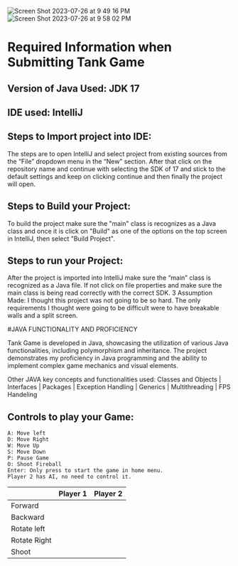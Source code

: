 ![Screen Shot 2023-07-26 at 9 49 16 PM](https://github.com/Diaz5-hub/TankGame/assets/81527723/288d4044-5f20-462a-b2bf-867b824e4750)
![Screen Shot 2023-07-26 at 9 58 02 PM](https://github.com/Diaz5-hub/TankGame/assets/81527723/12f69321-4b07-4743-ab4c-2b5844d897e0)


# Required Information when Submitting Tank Game

## Version of Java Used: JDK 17

## IDE used: IntelliJ

## Steps to Import project into IDE:
The steps are to open IntelliJ and select project from existing sources from the “File” dropdown menu in the “New” section. After that click on the repository name and continue with selecting the SDK of 17 and stick to the default settings and keep on clicking continue and then finally the project will open.	

## Steps to Build your Project:
To build the project make sure the "main" class is recognizes as a Java class and once it is click on "Build" as one of the options on the top screen in IntelliJ, then select "Build Project".		
 
## Steps to run your Project: 
After the project is imported into IntelliJ make sure the “main” class is recognized as a Java file. If not click on file properties and make sure the main class is being read correctly with the correct SDK.	3
Assumption Made: I thought this project was not going to be so hard. The only requirements I thought were going to be difficult were to have breakable walls and a split screen.

#JAVA FUNCTIONALITY AND PROFICIENCY

Tank Game is developed in Java, showcasing the utilization of various Java functionalities, including polymorphism and inheritance. The project demonstrates my proficiency in Java programming and the ability to implement complex game mechanics and visual elements.

Other JAVA key concepts and functionalities used: Classes and Objects | Interfaces | Packages | Exception Handling | Generics | Multithreading | FPS Handeling

## Controls to play your Game:  
    A: Move left
    D: Move Right
    W: Move Up
    S: Move Down
    P: Pause Game
    O: Shoot Fireball
    Enter: Only press to start the game in home menu.
    Player 2 has AI, no need to control it.

|               | Player 1 | Player 2 |
|---------------|----------|----------|
|  Forward      |          |          |
|  Backward     |          |          |
|  Rotate left  |          |          |
|  Rotate Right |          |          |
|  Shoot        |          |          |

<!-- you may add more controls if you need to. -->
